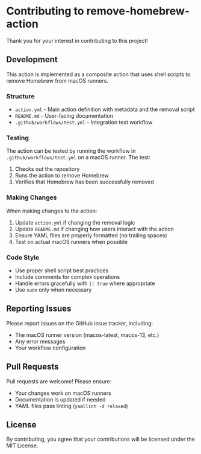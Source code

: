 # Contributing to remove-homebrew-action

Thank you for your interest in contributing to this project!

## Development

This action is implemented as a composite action that uses shell scripts to remove Homebrew from macOS runners.

### Structure

- `action.yml` - Main action definition with metadata and the removal script
- `README.md` - User-facing documentation
- `.github/workflows/test.yml` - Integration test workflow

### Testing

The action can be tested by running the workflow in `.github/workflows/test.yml` on a macOS runner. The test:

1. Checks out the repository
2. Runs the action to remove Homebrew
3. Verifies that Homebrew has been successfully removed

### Making Changes

When making changes to the action:

1. Update `action.yml` if changing the removal logic
2. Update `README.md` if changing how users interact with the action
3. Ensure YAML files are properly formatted (no trailing spaces)
4. Test on actual macOS runners when possible

### Code Style

- Use proper shell script best practices
- Include comments for complex operations
- Handle errors gracefully with `|| true` where appropriate
- Use `sudo` only when necessary

## Reporting Issues

Please report issues on the GitHub issue tracker, including:

- The macOS runner version (macos-latest, macos-13, etc.)
- Any error messages
- Your workflow configuration

## Pull Requests

Pull requests are welcome! Please ensure:

- Your changes work on macOS runners
- Documentation is updated if needed
- YAML files pass linting (`yamllint -d relaxed`)

## License

By contributing, you agree that your contributions will be licensed under the MIT License.
